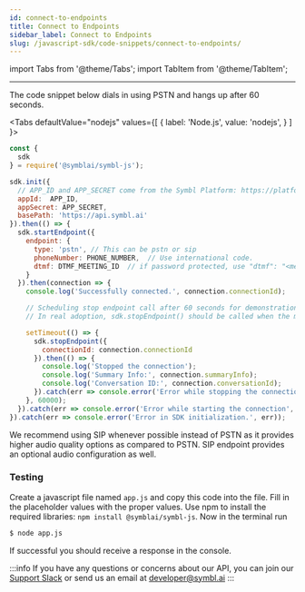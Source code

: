 ```yaml
---
id: connect-to-endpoints
title: Connect to Endpoints
sidebar_label: Connect to Endpoints
slug: /javascript-sdk/code-snippets/connect-to-endpoints/
---
```

import Tabs from '@theme/Tabs';
import TabItem from '@theme/TabItem';

---

The code snippet below dials in using PSTN and hangs up after 60 seconds.

<Tabs
  defaultValue="nodejs"
  values={[
    { label: 'Node.js', value: 'nodejs', }
  ]
}>

<TabItem value="nodejs">

```js
const {
  sdk
} = require('@symblai/symbl-js');

sdk.init({
  // APP_ID and APP_SECRET come from the Symbl Platform: https://platform.symbl.ai
  appId:  APP_ID,
  appSecret: APP_SECRET,
  basePath: 'https://api.symbl.ai'
}).then(() => {
  sdk.startEndpoint({
    endpoint: {
      type: 'pstn', // This can be pstn or sip
      phoneNumber: PHONE_NUMBER,  // Use international code.
      dtmf: DTMF_MEETING_ID  // if password protected, use "dtmf": "<meeting_id>#,#<password>#"
    }
  }).then(connection => {
    console.log('Successfully connected.', connection.connectionId);

    // Scheduling stop endpoint call after 60 seconds for demonstration purposes
    // In real adoption, sdk.stopEndpoint() should be called when the meeting or call actually ends

    setTimeout(() => {
      sdk.stopEndpoint({
        connectionId: connection.connectionId
      }).then(() => {
        console.log('Stopped the connection');
        console.log('Summary Info:', connection.summaryInfo);
        console.log('Conversation ID:', connection.conversationId);
      }).catch(err => console.error('Error while stopping the connection', err));
    }, 60000);
  }).catch(err => console.error('Error while starting the connection', err));
}).catch(err => console.error('Error in SDK initialization.', err));
```
</TabItem>
</Tabs>

We recommend using SIP whenever possible instead of PSTN as it provides higher audio quality options as compared to PSTN. SIP endpoint provides an optional audio configuration as well.

### Testing

Create a javascript file named `app.js` and copy this code into the file. Fill in the placeholder values with the proper values. Use npm to install the required libraries: `npm install @symblai/symbl-js`. Now in the terminal run

```bash
$ node app.js
```

If successful you should receive a response in the console.

:::info
If you have any questions or concerns about our API, you can join our [Support Slack](https://join.slack.com/t/symbldotai/shared_invite/zt-4sic2s11-D3x496pll8UHSJ89cm78CA) or send us an email at [developer@symbl.ai](mailto:developer@symbl.ai)
:::

